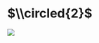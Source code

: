 # $\\circled{2}$

![](https://www.nta.go.jp/tmp/c1ee17c2-2130-496b-a9db-9603105becec/images/69929cc77f0a9b99e030eff8594a4fa76f54507172caff455e145b64fe6abc3c.jpg)